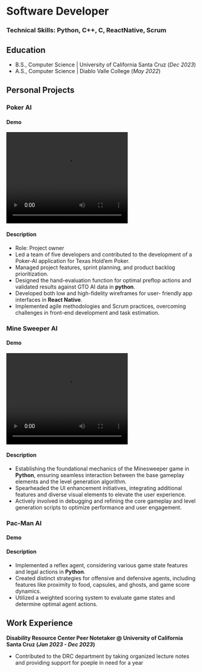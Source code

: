 # Software Developer

### Technical Skills: Python, C++, C, ReactNative, Scrum

## Education		        		
- B.S., Computer Science | University of California Santa Cruz (_Dec 2023_)
- A.S., Computer Science | Diablo Valle College (_May 2022_)

## Personal Projects
### Poker AI
#### Demo
  <video width="320" height="240" controls>
    <source src="assets/video/demo1.mp4" type="video/mp4">
    Your browser does not support the video tag.
  </video>

#### Description
- Role: Project owner
- Led a team of five developers and contributed to the development of a Poker-AI application for Texas Hold’em Poker.
- Managed project features, sprint planning, and product backlog prioritization.
- Designed the hand-evaluation function for optimal preflop actions and validated results against GTO AI data in **python**.
- Developed both low and high-fidelity wireframes for user- friendly app interfaces in **React Native**.
- Implemented agile methodologies and Scrum practices, overcoming challenges in front-end development and task estimation.


### Mine Sweeper AI
#### Demo
  <video width="320" height="240" controls>
    <source src="assets/video/demo2.mp4" type="video/mp4">
    Your browser does not support the video tag.
  </video>

#### Description
- Establishing the foundational mechanics of the Minesweeper game in **Python**, ensuring seamless interaction between the base gameplay elements and the level generation algorithm.
- Spearheaded the UI enhancement initiatives, integrating additional features and diverse visual elements to elevate the user experience.
- Actively involved in debugging and refining the core gameplay and level generation scripts to optimize performance and user engagement.

### Pac-Man AI
#### Demo


#### Description
- Implemented a reflex agent, considering various game state features and legal actions in **Python**.
- Created distinct strategies for offensive and defensive agents, including features like proximity to food, capsules, and ghosts, and game score dynamics.
- Utilized a weighted scoring system to evaluate game states and determine optimal agent actions.


## Work Experience
**Disability Resource Center Peer Notetaker @ University of California Santa Cruz (_Jan 2023 - Dec 2023_)**
- Contributed to the DRC department by taking organized lecture notes and providing support for poeple in need for a year

